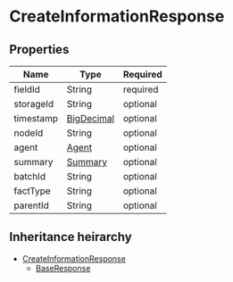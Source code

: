

# CreateInformationResponse

## Properties

Name | Type | Required
-------- | -------- | --------
fieldId | String | required
storageId | String | optional
timestamp | [BigDecimal](BigDecimal.md) | optional
nodeId | String | optional
agent | [Agent](Agent.md) | optional
summary | [Summary](Summary.md) | optional
batchId | String | optional
factType | String | optional
parentId | String | optional




## Inheritance heirarchy


* [CreateInformationResponse](CreateInformationResponse.md)
    * [BaseResponse](BaseResponse.md)
